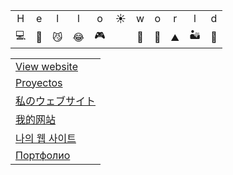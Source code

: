 
<table>

  <tr align=center>
    <td>H</td>
    <td>e</td>
    <td >l</td>
    <td>l</td>
    <td>o</td>
    <td>☀️</td>
    <td>w</td>
    <td>o</td>
    <td>r</td>
    <td>l</td>
    <td>d</td>
  <tr>
  <tr align=center>
    <td>💻</td>
    <td>📡</td>
    <td>😼</td>
    <td>😂</td>
    <td>🎮</td>
    <td></td>
    <td>🌳</td>
    <td>🚴</td>
    <td>⛰️</td>
    <td>🏜️</td>
    <td>🌴</td>
  <tr>
</table>

<table>
  <tr><td><a href="https://teaguehannam.com">View website</a></td></tr>
  <tr><td><a href="https://teaguehannam.com">Proyectos</a></td></tr>
  <tr><td><a href="https://teaguehannam.com">私のウェブサイト</a></td></tr>
  <tr><td><a href="https://teaguehannam.com">我的网站</a></td></tr>
  <tr><td><a href="https://teaguehannam.com">나의 웹 사이트</a></td></tr>
  <tr><td><a href="https://teaguehannam.com">Портфолио</a></td></tr>
</table>
 
